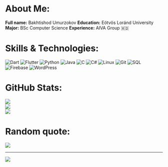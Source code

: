 # About Me:

**Full name:** Bakhtishod Umurzokov
**Education:** Eötvös Loránd University
**Major:** BSc Computer Science
**Experience:** AIVA Group 🇲🇩

# **Skills & Technologies:**
![Dart](https://img.shields.io/badge/dart-%230175C2.svg?style=for-the-badge&logo=dart&logoColor=white)
![Flutter](https://img.shields.io/badge/flutter-%2302569B.svg?style=for-the-badge&logo=flutter&logoColor=white)
![Python](https://img.shields.io/badge/python-3670A0?style=for-the-badge&logo=python&logoColor=ffdd54)
![Java](https://img.shields.io/badge/java-%23ED8B00.svg?style=for-the-badge&logo=java&logoColor=white)
![C](https://img.shields.io/badge/c-%2300599C.svg?style=for-the-badge&logo=c&logoColor=white)
![C#](https://img.shields.io/badge/c%23-%23239120.svg?style=for-the-badge&logo=csharp&logoColor=white)
![Linux](https://img.shields.io/badge/linux-%23FCC624.svg?style=for-the-badge&logo=linux&logoColor=black)
![Git](https://img.shields.io/badge/git-%23F05033.svg?style=for-the-badge&logo=git&logoColor=white)
![SQL](https://img.shields.io/badge/sql-%23007396.svg?style=for-the-badge&logo=sqlite&logoColor=white)
![Firebase](https://img.shields.io/badge/Firebase-039BE5?style=for-the-badge&logo=firebase&logoColor=white)
![WordPress](https://img.shields.io/badge/wordpress-%23117AC9.svg?style=for-the-badge&logo=wordpress&logoColor=white)

# **GitHub Stats:**
![](https://github-readme-stats.vercel.app/api?username=Bakhtishod&theme=dark&hide_border=false&include_all_commits=false&count_private=false)<br/>
![](https://github-readme-streak-stats.herokuapp.com/?user=Bakhtishod&theme=dark&hide_border=false)<br/>
![](https://github-readme-stats.vercel.app/api/top-langs/?username=Bakhtishod&theme=dark&hide_border=false&include_all_commits=false&count_private=false&layout=compact)

# **Random quote:**
![](https://quotes-github-readme.vercel.app/api?type=horizontal&theme=algolia)

---
[![](https://visitcount.itsvg.in/api?id=Programmer707707&icon=0&color=0)](https://visitcount.itsvg.in)

<!-- Proudly created with GPRM ( https://gprm.itsvg.in ) -->
